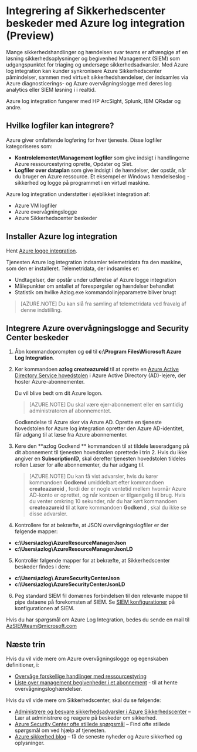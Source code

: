 <properties
   pageTitle="Integrering af Azure Sikkerhedscenter beskeder med Azure log integration (Preview) | Microsoft Azure"
   description="I denne artikel hjælper dig med at komme i gang med at samle Sikkerhedscenter beskeder med Azure log integration."
   services="security-center"
   documentationCenter="na"
   authors="TerryLanfear"
   manager="MBaldwin"
   editor=""/>

<tags
   ms.service="security-center"
   ms.devlang="na"
   ms.topic="article"
   ms.tgt_pltfrm="na"
   ms.workload="na"
   ms.date="08/08/2016"
   ms.author="terrylan"/>

# <a name="integrating-security-center-alerts-with-azure-log-integration-preview"></a>Integrering af Sikkerhedscenter beskeder med Azure log integration (Preview)

Mange sikkerhedshandlinger og hændelsen svar teams er afhængige af en løsning sikkerhedsoplysninger og begivenhed Management (SIEM) som udgangspunktet for triaging og undersøge sikkerhedsadvarsler. Med Azure log integration kan kunder synkronisere Azure Sikkerhedscenter påmindelser, sammen med virtuelt sikkerhedshændelser, der indsamles via Azure diagnosticerings- og Azure overvågningslogge med deres log analytics eller SIEM løsning i i realtid.

Azure log integration fungerer med HP ArcSight, Splunk, IBM QRadar og andre.

## <a name="what-logs-can-i-integrate"></a>Hvilke logfiler kan integrere?

Azure giver omfattende logføring for hver tjeneste. Disse logfiler kategoriseres som:

- **Kontrolelementet/Management logfiler** som give indsigt i handlingerne Azure ressourcestyring oprette, Opdater og Slet.
- **Logfiler over dataplan** som give indsigt i de hændelser, der opstår, når du bruger en Azure ressource. Et eksempel er Windows hændelseslog - sikkerhed og logge på programmet i en virtuel maskine.

Azure log integration understøtter i øjeblikket integration af:

- Azure VM logfiler
- Azure overvågningslogge
- Azure Sikkerhedscenter beskeder

## <a name="install-azure-log-integration"></a>Installer Azure log integration

Hent [Azure logge integration](https://www.microsoft.com/download/details.aspx?id=53324).

Tjenesten Azure log integration indsamler telemetridata fra den maskine, som den er installeret.  Telemetridata, der indsamles er:

- Undtagelser, der opstår under udførelse af Azure logge integration
- Målepunkter om antallet af forespørgsler og hændelser behandlet
- Statistik om hvilke Azlog.exe kommandolinjeparametre bliver brugt

> [AZURE.NOTE] Du kan slå fra samling af telemetridata ved fravalg af denne indstilling.

## <a name="integrate-azure-audit-logs-and-security-center-alerts"></a>Integrere Azure overvågningslogge and Security Center beskeder

1. Åbn kommandoprompten og **cd** til **c:\Program Files\Microsoft Azure Log Integration**.

2. Kør kommandoen **azlog createazureid** til at oprette en [Azure Active Directory Service hovedstolen](../active-directory/active-directory-application-objects.md) i Azure Active Directory (AD)-lejere, der hoster Azure-abonnementer.

    Du vil blive bedt om dit Azure logon.

    > [AZURE.NOTE] Du skal være ejer-abonnement eller en samtidig administratoren af abonnementet.

    Godkendelse til Azure sker via Azure AD.  Oprette en tjeneste hovedstolen for Azure log integration opretter den Azure AD-identitet, får adgang til at læse fra Azure abonnementer.

3. Køre den **azlog Godkend <SubscriptionID> ** kommandoen til at tildele læseradgang på dit abonnement til tjenesten hovedstolen oprettede i trin 2. Hvis du ikke angiver en **SubscriptionID**, skal derefter tjenesten hovedstolen tildeles rollen Læser for alle abonnementer, du har adgang til.

    > [AZURE.NOTE] Du kan få vist advarsler, hvis du kører kommandoen **Godkend** umiddelbart efter kommandoen **createazureid** , fordi der er nogle ventetid mellem hvornår Azure AD-konto er oprettet, og når kontoen er tilgængelig til brug. Hvis du venter omkring 10 sekunder, når du har kørt kommandoen **createazureid** til at køre kommandoen **Godkend** , skal du ikke se disse advarsler.

4. Kontrollere for at bekræfte, at JSON overvågningslogfiler er der følgende mapper:

  - **c:\Users\azlog\AzureResourceManagerJson**
  - **c:\Users\azlog\AzureResourceManagerJsonLD**

5. Kontrollér følgende mapper for at bekræfte, at Sikkerhedscenter beskeder findes i dem:

  - **c:\Users\azlog\ AzureSecurityCenterJson**
  - **c:\Users\azlog\AzureSecurityCenterJsonLD**

6. Peg standard SIEM fil domænes forbindelsen til den relevante mappe til pipe dataene på forekomsten af SIEM. Se [SIEM konfigurationer](https://azsiempublicdrops.blob.core.windows.net/drops/ALL.htm) på konfigurationen af SIEM.

Hvis du har spørgsmål om Azure Log Integration, bedes du sende en mail til [AzSIEMteam@microsoft.com](mailto:AzSIEMteam@microsoft.com)

## <a name="next-steps"></a>Næste trin

Hvis du vil vide mere om Azure overvågningslogge og egenskaben definitioner, i:

- [Overvåge forskellige handlinger med ressourcestyring](../resource-group-audit.md)
- [Liste over management begivenheder i et abonnement](https://msdn.microsoft.com/library/azure/dn931934.aspx) - til at hente overvågningsloghændelser.

Hvis du vil vide mere om Sikkerhedscenter, skal du se følgende:

- [Administrere og besvare sikkerhedsadvarsler i Azure Sikkerhedscenter](security-center-managing-and-responding-alerts.md) – Lær at administrere og reagere på beskeder om sikkerhed.
- [Azure Security Center ofte stillede spørgsmål](security-center-faq.md) – Find ofte stillede spørgsmål om ved hjælp af tjenesten.
- [Azure sikkerhed blog](http://blogs.msdn.com/b/azuresecurity/) – få de seneste nyheder og Azure sikkerhed og oplysninger.
